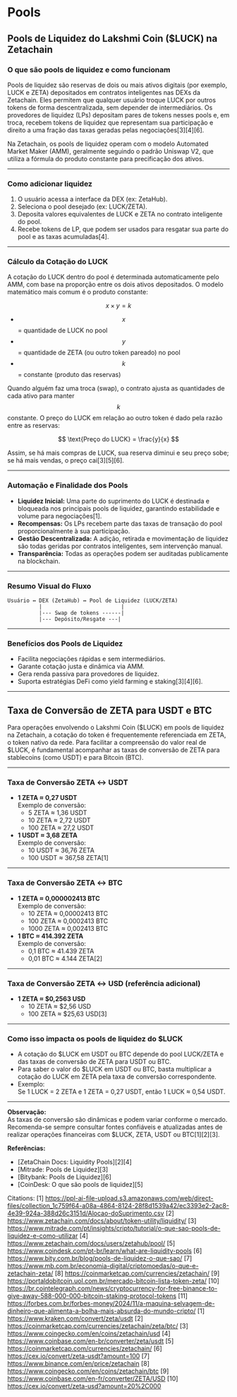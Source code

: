 # Pools

## Pools de Liquidez do Lakshmi Coin ($LUCK) na Zetachain

### **O que são pools de liquidez e como funcionam**

Pools de liquidez são reservas de dois ou mais ativos digitais (por exemplo, LUCK e ZETA) depositados em contratos inteligentes nas DEXs da Zetachain. Eles permitem que qualquer usuário troque LUCK por outros tokens de forma descentralizada, sem depender de intermediários. Os provedores de liquidez (LPs) depositam pares de tokens nesses pools e, em troca, recebem tokens de liquidez que representam sua participação e direito a uma fração das taxas geradas pelas negociações[3][4][6].

Na Zetachain, os pools de liquidez operam com o modelo Automated Market Maker (AMM), geralmente seguindo o padrão Uniswap V2, que utiliza a fórmula do produto constante para precificação dos ativos.

---

### **Como adicionar liquidez**

1. O usuário acessa a interface da DEX (ex: ZetaHub).
2. Seleciona o pool desejado (ex: LUCK/ZETA).
3. Deposita valores equivalentes de LUCK e ZETA no contrato inteligente do pool.
4. Recebe tokens de LP, que podem ser usados para resgatar sua parte do pool e as taxas acumuladas[4].

---

### **Cálculo da Cotação do LUCK**

A cotação do LUCK dentro do pool é determinada automaticamente pelo AMM, com base na proporção entre os dois ativos depositados. O modelo matemático mais comum é o produto constante:

$$
x \times y = k
$$

- $$x$$ = quantidade de LUCK no pool
- $$y$$ = quantidade de ZETA (ou outro token pareado) no pool
- $$k$$ = constante (produto das reservas)

Quando alguém faz uma troca (swap), o contrato ajusta as quantidades de cada ativo para manter $$k$$ constante. O preço do LUCK em relação ao outro token é dado pela razão entre as reservas:

$$
\text{Preço do LUCK} = \frac{y}{x}
$$

Assim, se há mais compras de LUCK, sua reserva diminui e seu preço sobe; se há mais vendas, o preço cai[3][5][6].

---

### **Automação e Finalidade dos Pools**

- **Liquidez Inicial:** Uma parte do suprimento do LUCK é destinada e bloqueada nos principais pools de liquidez, garantindo estabilidade e volume para negociações[1].
- **Recompensas:** Os LPs recebem parte das taxas de transação do pool proporcionalmente à sua participação.
- **Gestão Descentralizada:** A adição, retirada e movimentação de liquidez são todas geridas por contratos inteligentes, sem intervenção manual.
- **Transparência:** Todas as operações podem ser auditadas publicamente na blockchain.

---

### **Resumo Visual do Fluxo**

```
Usuário ↔ DEX (ZetaHub) ↔ Pool de Liquidez (LUCK/ZETA)
          |                         |
          |--- Swap de tokens ------|
          |--- Depósito/Resgate ---|
```

---

### **Benefícios dos Pools de Liquidez**

- Facilita negociações rápidas e sem intermediários.
- Garante cotação justa e dinâmica via AMM.
- Gera renda passiva para provedores de liquidez.
- Suporta estratégias DeFi como yield farming e staking[3][4][6].

---

## Taxa de Conversão de ZETA para USDT e BTC

Para operações envolvendo o Lakshmi Coin ($LUCK) em pools de liquidez na Zetachain, a cotação do token é frequentemente referenciada em ZETA, o token nativo da rede. Para facilitar a compreensão do valor real de $LUCK, é fundamental acompanhar as taxas de conversão de ZETA para stablecoins (como USDT) e para Bitcoin (BTC).

---

### **Taxa de Conversão ZETA ↔ USDT**

- **1 ZETA ≈ 0,27 USDT**  
  Exemplo de conversão:
  - 5 ZETA ≈ 1,36 USDT
  - 10 ZETA ≈ 2,72 USDT
  - 100 ZETA ≈ 27,2 USDT
- **1 USDT ≈ 3,68 ZETA**  
  Exemplo de conversão:
  - 10 USDT ≈ 36,76 ZETA
  - 100 USDT ≈ 367,58 ZETA[1]

---

### **Taxa de Conversão ZETA ↔ BTC**

- **1 ZETA ≈ 0,000002413 BTC**  
  Exemplo de conversão:
  - 10 ZETA ≈ 0,00002413 BTC
  - 100 ZETA ≈ 0,0002413 BTC
  - 1000 ZETA ≈ 0,002413 BTC
- **1 BTC ≈ 414.392 ZETA**  
  Exemplo de conversão:
  - 0,1 BTC ≈ 41.439 ZETA
  - 0,01 BTC ≈ 4.144 ZETA[2]

---

### **Taxa de Conversão ZETA ↔ USD (referência adicional)**

- **1 ZETA ≈ $0,2563 USD**  
  - 10 ZETA ≈ $2,56 USD
  - 100 ZETA ≈ $25,63 USD[3]

---

### **Como isso impacta os pools de liquidez do $LUCK**

- A cotação do $LUCK em USDT ou BTC depende do pool LUCK/ZETA e das taxas de conversão de ZETA para USDT ou BTC.
- Para saber o valor do $LUCK em USDT ou BTC, basta multiplicar a cotação do LUCK em ZETA pela taxa de conversão correspondente.
- Exemplo:  
  Se 1 LUCK = 2 ZETA e 1 ZETA = 0,27 USDT, então 1 LUCK ≈ 0,54 USDT.

---

**Observação:**  
As taxas de conversão são dinâmicas e podem variar conforme o mercado. Recomenda-se sempre consultar fontes confiáveis e atualizadas antes de realizar operações financeiras com $LUCK, ZETA, USDT ou BTC[1][2][3].

**Referências:**  
- [ZetaChain Docs: Liquidity Pools][2][4]  
- [Mitrade: Pools de Liquidez][3]  
- [Bitybank: Pools de Liquidez][6]  
- [CoinDesk: O que são pools de liquidez][5]

Citations:
[1] https://ppl-ai-file-upload.s3.amazonaws.com/web/direct-files/collection_1c759f64-a08a-4864-8124-28f8d1539a42/ec3393e2-2ac8-4e39-924a-388d26c3151d/Alocao-doSuprimento.csv
[2] https://www.zetachain.com/docs/about/token-utility/liquidity/
[3] https://www.mitrade.com/pt/insights/cripto/tutorial/o-que-sao-pools-de-liquidez-e-como-utilizar
[4] https://www.zetachain.com/docs/users/zetahub/pool/
[5] https://www.coindesk.com/pt-br/learn/what-are-liquidity-pools
[6] https://www.bity.com.br/blog/pools-de-liquidez-o-que-sao/
[7] https://www.mb.com.br/economia-digital/criptomoedas/o-que-e-zetachain-zeta/
[8] https://coinmarketcap.com/currencies/zetachain/
[9] https://portaldobitcoin.uol.com.br/mercado-bitcoin-lista-token-zeta/
[10] https://br.cointelegraph.com/news/cryptocurrency-for-free-binance-to-give-away-588-000-000-bitcoin-staking-protocol-tokens
[11] https://forbes.com.br/forbes-money/2024/11/a-maquina-selvagem-de-dinheiro-que-alimenta-a-bolha-mais-absurda-do-mundo-cripto/
[1] https://www.kraken.com/convert/zeta/usdt
[2] https://coinmarketcap.com/currencies/zetachain/zeta/btc/
[3] https://www.coingecko.com/en/coins/zetachain/usd
[4] https://www.coinbase.com/en-br/converter/zeta/usdt
[5] https://coinmarketcap.com/currencies/zetachain/
[6] https://cex.io/convert/zeta-usdt?amount=100
[7] https://www.binance.com/en/price/zetachain
[8] https://www.coingecko.com/en/coins/zetachain/btc
[9] https://www.coinbase.com/en-fr/converter/ZETA/USD
[10] https://cex.io/convert/zeta-usd?amount=20%2C000
